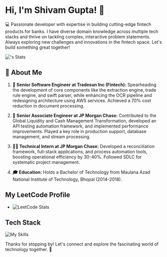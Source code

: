 # Hi, I'm Shivam Gupta! 👋

💻 Passionate developer with expertise in building cutting-edge fintech products for banks. I have diverse domain knowledge across multiple tech stacks and thrive on tackling complex, interactive problem statements. Always exploring new challenges and innovations in the fintech space. Let's build something great together!


![<username>'s Stats](https://github-readme-stats.vercel.app/api?username=shivam0507&theme=vue-dark&show_icons=true&hide_border=true&count_private=true)

## 🚀 About Me

1. **🚀 Senior Software Engineer at Tradesun Inc (Fintech):** Spearheading the development of core components like the extraction engine, trade rule engine, and swift parser, while enhancing the OCR pipeline and redesigning architecture using AWS services. Achieved a 70% cost reduction in document processing.

2. **💼 Senior Associate Engineer at JP Morgan Chase:** Contributed to the Global Liquidity and Cash Management Transformation, developed an API testing automation framework, and implemented performance improvements. Played a key role in production support, database management, and stream processing.

3. **👨‍💻 Technical Intern at JP Morgan Chase:** Developed a reconciliation framework, full-stack applications, and process automation tools, boosting operational efficiency by 30-40%. Followed SDLC for systematic project management.

4. **🎓 Education:** Holds a Bachelor of Technology from Maulana Azad National Institute of Technology, Bhopal (2014-2018).
## My LeetCode Profile
- ![LeetCode Stats](https://leetcard.jacoblin.cool/guptashivam0507?theme=light&font=Francois%20One)


## Tech Stack
![My Skills](https://skillicons.dev/icons?i=js,python,java,nodejs,spring,flask)


Thanks for stopping by! Let's connect and explore the fascinating world of technology together. 🚀

<!--
**shivam0507/shivam0507** is a ✨ _special_ ✨ repository because its `README.md` (this file) appears on your GitHub profile.

Here are some ideas to get you started:

- 🔭 I’m currently working on ...
- 🌱 I’m currently learning ...
- 👯 I’m looking to collaborate on ...
- 🤔 I’m looking for help with ...
- 💬 Ask me about ...
- 📫 How to reach me: ...
- 😄 Pronouns: ...
- ⚡ Fun fact: ...
-->
